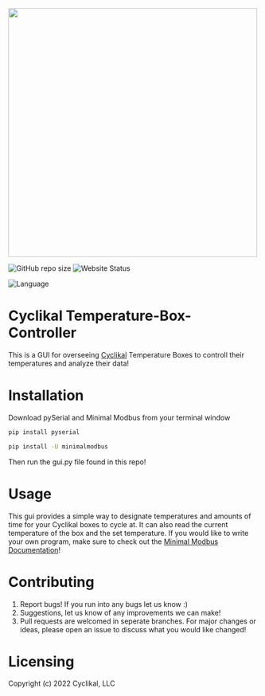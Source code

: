 <img src="https://media.licdn.com/dms/image/C4D0BAQFwxfZMEa1yWw/company-logo_200_200/0/1613624395995?e=2147483647&v=beta&t=mPyrVVGwUXIrqHhJVrB2Jk_ncw70xMmr4moOpTnjlu4"  width="500" height="500" class = "center">  

![GitHub repo size](https://img.shields.io/github/repo-size/Cyclikal/temperature-box-controller)
![Website Status](https://img.shields.io/website-up-down-green-red/http/cyclikal.com.svg)  

![Language](https://img.shields.io/badge/Python-14354C?style=for-the-badge&logo=python&logoColor=white)

# Cyclikal Temperature-Box-Controller
This is a GUI for overseeing <a href="https://cyclikal.com/">Cyclikal</a> Temperature Boxes to controll their temperatures and analyze their data!

# Installation
Download pySerial and Minimal Modbus from your terminal window 
```bash 
pip install pyserial
```   

```bash 
pip install -U minimalmodbus
```
Then run the gui.py file found in this repo!
# Usage
This gui provides a simple way to designate temperatures and amounts of time for your Cyclikal boxes to cycle at. It can also read the current temperature of the box and the set temperature. If you would like to write your own program, make sure to check out the <a href="https://minimalmodbus.readthedocs.io/en/stable/readme.html">Minimal Modbus Documentation</a>!

# Contributing 
1. Report bugs! If you run into any bugs let us know :)  
2. Suggestions, let us know of any improvements we can make!  
3. Pull requests are welcomed in seperate branches. For major changes or ideas, please open an issue to discuss what you would like changed!

# Licensing
Copyright (c) 2022 Cyclikal, LLC



